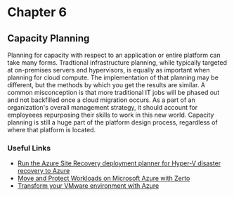 # Chapter 6
## Capacity Planning

Planning for capacity with respect to an application or entire platform can take many forms.  Tradtional infrastructure planning, while typically targeted at on-premises servers and hypervisors, is equally as important when planning for cloud compute.  The implementation of that planning may be different, but the methods by which you get the results are similar.  A common misconception is that more traditional IT jobs will be phased out and not backfilled once a cloud migration occurs.  As a part of an organization's overall management strategy, it should account for employeees repurposing their skills to work in this new world.  Capacity planning is still a huge part of the platform design process, regardless of where that platform is located.

### Useful Links
- [Run the Azure Site Recovery deployment planner for Hyper-V disaster recovery to Azure](https://docs.microsoft.com/en-us/azure/site-recovery/hyper-v-deployment-planner-run)
- [Move and Protect Workloads on Microsoft Azure with Zerto](https://www.zerto.com/move-and-protect-workloads-to-azure-with-zerto/)
- [Transform your VMware environment with Azure](https://azure.microsoft.com/en-us/campaigns/vmw-to-azure/)